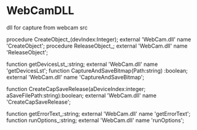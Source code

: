 # WebCamDLL
dll for capture from webcam src



procedure CreateObject_(devIndex:Integer); external 'WebCam.dll' name 'CreateObject';
procedure ReleaseObject_; external 'WebCam.dll' name 'ReleaseObject';

function getDevicesLst_:string; external 'WebCam.dll' name 'getDevicesLst';
function CaptureAndSaveBitmap(Path:string) :boolean; external 'WebCam.dll' name 'CaptureAndSaveBitmap';

function CreateCapSaveRelease(aDeviceIndex:integer; aSaveFilePath:string):boolean; external 'WebCam.dll' name 'CreateCapSaveRelease';

function getErrorText_:string; external 'WebCam.dll' name 'getErrorText';
function runOptions_:string; external 'WebCam.dll' name 'runOptions';
